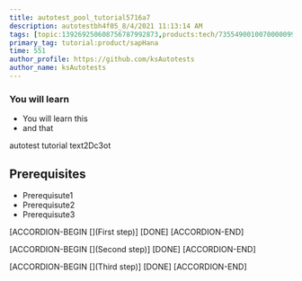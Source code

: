 ```yaml
---
title: autotest_pool_tutorial5716a7
description: autotestbh4f05_8/4/2021 11:13:14 AM
tags: [topic:139269250608756787992873,products:tech/73554900100700000996,tutorial:experience/advanced]
primary_tag: tutorial:product/sapHana
time: 551
author_profile: https://github.com/ksAutotests
author_name: ksAutotests
---
```

### You will learn
- You will learn this
- and that

autotest tutorial text2Dc3ot

## Prerequisites
- Prerequisute1
- Prerequisute2
- Prerequisute3

[ACCORDION-BEGIN [](First step)]
[DONE]
[ACCORDION-END]

[ACCORDION-BEGIN [](Second step)]
[DONE]
[ACCORDION-END]

[ACCORDION-BEGIN [](Third step)]
[DONE]
[ACCORDION-END]


